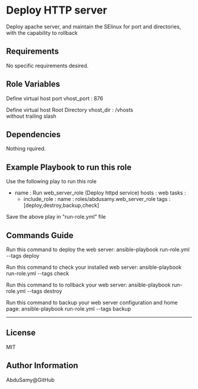 Deploy HTTP server
==================

Deploy apache server, and maintain the SElinux for port and directories, with the capability to rollback

Requirements
------------

No specific requirements desired.

Role Variables
--------------

 Define virtual host port
  vhost_port      : 876

 Define virtual host Root Directory
  vhost_dir	: /vhosts      
    without trailing slash


Dependencies
------------

Nothing rquired.


Example Playbook to run this role
----------------

Use the following play to run this role


 - name                 : Run web_server_role (Deploy httpd service)
   hosts                : web
   tasks                :
    - include_role      :
       name             : roles/abdusamy.web_server_role
      tags              : [deploy,destroy,backup,check]

Save the above play in "run-role.yml" file

Commands Guide
--------------

Run this command to deploy the web server:
ansible-playbook run-role.yml --tags deploy

Run this command to check your installed web server:
ansible-playbook run-role.yml --tags check

Run this command to to rollback your web server:
ansible-playbook run-role.yml --tags destroy

Run this command to backup your web server configuration and home page:
ansible-playbook run-role.yml --tags backup


---

License
-------

MIT

Author Information
------------------

AbduSamy@GitHub
